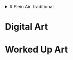 <details>
  <summary># Plein Air Traditional</summary>

```
#banditjoj 
```

```
#banditjoj 
```

```
#banditjoj 
```

```
#banditjoj 
```

```
#banditjoj 
```

```
#banditjoj 
```

```
#banditjoj 
```

```
#banditjoj 
```
  
</details>  

# Digital Art

# Worked Up Art
